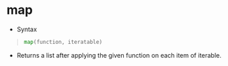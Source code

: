   
  
# map
  
  
  + Syntax
  > ```python
  > map(function, iteratable)
  > ```
  + Returns a list after applying the given function on each item of iterable. 
  